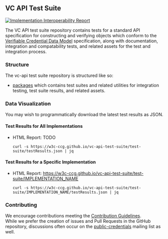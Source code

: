 ## VC API Test Suite

[![Implementation Interoperability Report](https://github.com/w3c-ccg/vc-api-test-suite/actions/workflows/cd.yml/badge.svg)](https://github.com/w3c-ccg/vc-api-test-suite/actions/workflows/cd.yml)

The VC API test suite repository contains tests for a standard API specification for constructing and verifying objects which conform to the [Verifiable Credential Data Model](https://www.w3.org/TR/vc-data-model/) specification, along with documentation, integration and compatability tests, and related assets for the test and integration process.

### Structure

The vc-api test suite repository is structured like so:

- [packages](./packages/) which contains test suites and related utilities for integration testing, test suite results, and related assets.

### Data Visualization

You may wish to programmatically download the latest test results as JSON.

#### Test Results for All Implementations

- HTML Report: TODO

  ```
  curl -s https://w3c-ccg.github.io/vc-api-test-suite/test-suite/testResults.json | jq
  ```

#### Test Results for a Specific Implementation

- HTML Report: https://w3c-ccg.github.io/vc-api-test-suite/test-suite/IMPLEMENTATION_NAME

  ```
  curl -s https://w3c-ccg.github.io/vc-api-test-suite/test-suite/IMPLEMENTATION_NAME/testResults.json | jq
  ```

### Contributing

We encourage contributions meeting the [Contribution Guidelines](CONTRIBUTING.md).  
While we prefer the creation of issues and Pull Requests in the GitHub repository, discussions often occur on the [public-credentials](http://lists.w3.org/Archives/Public/public-credentials/) mailing list as well.
